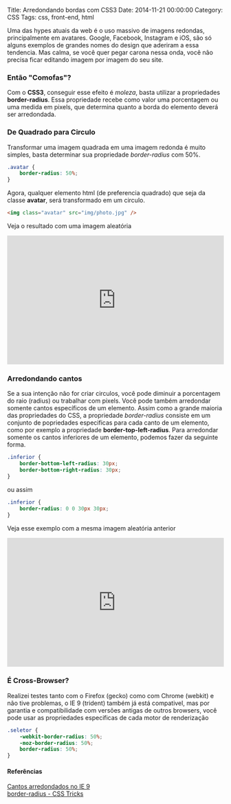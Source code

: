 Title: Arredondando bordas com CSS3
Date: 2014-11-21 00:00:00
Category: CSS
Tags: css, front-end, html

Uma das hypes atuais da web é o uso massivo de imagens redondas, principalmente em avatares. Google, Facebook, Instagram e iOS, são só alguns exemplos de grandes nomes do design que aderiram a essa tendencia. Mas calma, se você quer pegar carona nessa onda, você não precisa ficar editando imagem por imagem do seu site.

<!-- more -->
### Então "Comofas"?
Com o **CSS3**, conseguir esse efeito é _moleza_, basta utilizar a propriedades **border-radius**. Essa propriedade recebe como valor uma porcentagem ou uma medida em pixels, que determina quanto a borda do elemento deverá ser arredondada.

### De Quadrado para Circulo
Transformar uma imagem quadrada em uma imagem redonda é muito simples, basta determinar sua propriedade _border-radius_ com 50%.

```css
.avatar {
    border-radius: 50%;
}
```

Agora, qualquer elemento html (de preferencia quadrado) que seja da classe **avatar**, será transformado em um circulo.

```html
<img class="avatar" src="img/photo.jpg" />
```
Veja o resultado com uma imagem aleatória

<iframe width="100%" height="300" src="http://jsfiddle.net/drgarcia1986/62yPB/8/embedded/result,html,css" allowfullscreen="allowfullscreen" frameborder="0"></iframe>

### Arredondando cantos
Se a sua intenção não for criar circulos, você pode diminuir a porcentagem do raio (radius) ou trabalhar com pixels. Você pode também arredondar somente cantos específicos de um elemento. Assim como a grande maioria das propriedades do CSS, a propriedade _border-radius_ consiste em um conjunto de popriedades especificas para cada canto de um elemento, como por exemplo a propriedade **border-top-left-radius**.
Para arredondar somente os cantos inferiores de um elemento, podemos fazer da seguinte forma.

```css
.inferior {
    border-bottom-left-radius: 30px;
    border-bottom-right-radius: 30px;
}
```

ou assim

```css
.inferior {
    border-radius: 0 0 30px 30px;
}
```

Veja esse exemplo com a mesma imagem aleatória anterior

<iframe width="100%" height="300" src="http://jsfiddle.net/drgarcia1986/Jjy5K/3/embedded/result,html,css" allowfullscreen="allowfullscreen" frameborder="0"></iframe>

### É Cross-Browser?
Realizei testes tanto com o Firefox (gecko) como com Chrome (webkit) e não tive problemas, o IE 9 (trident) também já está compativel, mas por garantia e compatibilidade com versões antigas de outros browsers, você pode usar as propriedades especificas de cada motor de renderização

```css
.seletor {
    -webkit-border-radius: 50%;
    -moz-border-radius: 50%;
    border-radius: 50%;
}
```

#### Referências
[Cantos arredondados no IE 9](http://msdn.microsoft.com/pt-br/library/gg589503%28v=vs.85%29.aspx)<br />
[border-radius - CSS Tricks](http://css-tricks.com/almanac/properties/b/border-radius/)<br />
